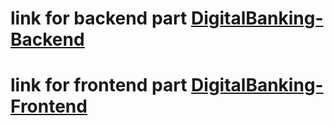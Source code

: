 <h1><p dir="auto">link for backend part <a href="https://github.com/TarikFERTAHI/DigitalBanking-Backend">DigitalBanking-Backend</a></p></h1>
<h1><p dir="auto">link for frontend part <a href="https://github.com/TarikFERTAHI/DigitalBanking-Frontend">DigitalBanking-Frontend</a></p></h1>
